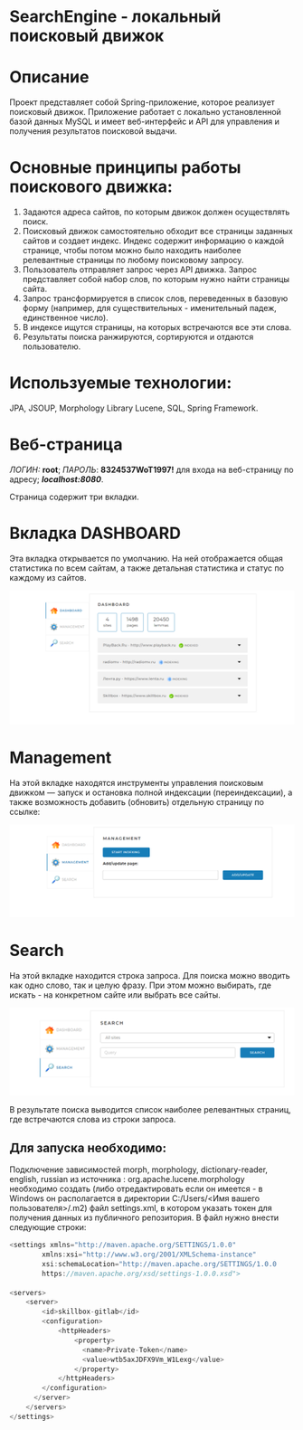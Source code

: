 # SearchEngine - локальный поисковый движок



# Описание 


Проект представляет собой Spring-приложение, 
которое реализует поисковый движок. 
Приложение работает с локально установленной базой данных MySQL и имеет веб-интерфейс
и API для управления и получения
результатов поисковой выдачи.


# Основные принципы работы поискового движка:


1. Задаются адреса сайтов, по которым движок должен осуществлять поиск.
2. Поисковый движок самостоятельно обходит все страницы заданных сайтов и создает индекс. Индекс содержит информацию о каждой странице, чтобы потом можно было находить наиболее релевантные страницы по любому поисковому запросу.
3. Пользователь отправляет запрос через API движка. Запрос представляет собой набор слов, по которым нужно найти страницы сайта.
4. Запрос трансформируется в список слов, переведенных в базовую форму (например, для существительных - именительный падеж, единственное число).
5. В индексе ищутся страницы, на которых встречаются все эти слова.
6. Результаты поиска ранжируются, сортируются и отдаются пользователю.

# Используемые технологии:

JPA, JSOUP, Morphology Library Lucene, SQL, 
Spring Framework.


# Веб-страница

_ЛОГИН:_ **root**; _ПАРОЛЬ_: **8324537WoT1997!** 
для входа на веб-страницу по адресу; **_localhost:8080_**.

Страница содержит три вкладки.

# Вкладка DASHBOARD
Эта вкладка открывается по умолчанию. 
На ней отображается общая статистика по всем сайтам, а также детальная статистика
и статус по каждому из сайтов.

![img.png](img.png)


# Management

На этой вкладке находятся инструменты 
управления поисковым движком — запуск и остановка полной индексации (переиндексации), а также возможность добавить
(обновить) отдельную страницу по ссылке:

![img_1.png](img_1.png)


# Search

На этой вкладке находится строка запроса. Для поиска 
можно вводить как одно слово, так и целую фразу.
При этом можно выбирать, где искать -
на конкретном сайте или выбрать все сайты.

![img_2.png](img_2.png)

В результате поиска выводится список наиболее релевантных страниц, где встречаются слова из строки запроса.


## Для запуска необходимо:

Подключение зависимостей morph, morphology,
dictionary-reader, english, russian 
из источника : org.apache.lucene.morphology
необходимо создать (либо отредактировать
если он имеется - в Windows он располагается
в директории C:/Users/<Имя вашего пользователя>/.m2) файл settings.xml, в котором указать токен для получения данных из публичного репозитория. 
В файл нужно внести следующие строки:


```java
<settings xmlns="http://maven.apache.org/SETTINGS/1.0.0"
        xmlns:xsi="http://www.w3.org/2001/XMLSchema-instance"
        xsi:schemaLocation="http://maven.apache.org/SETTINGS/1.0.0
        https://maven.apache.org/xsd/settings-1.0.0.xsd">

<servers>
    <server>
        <id>skillbox-gitlab</id>
        <configuration>
            <httpHeaders>
                <property>
                  <name>Private-Token</name>
                  <value>wtb5axJDFX9Vm_W1Lexg</value>
                </property>
            </httpHeaders>
        </configuration>
      </server>
    </servers>
</settings>
```